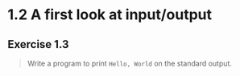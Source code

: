 # 1.2 A first look at input/output

## Exercise 1.3

> Write a program to print `Hello, World` on the standard output.
